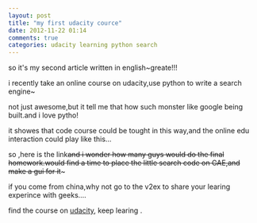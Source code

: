 ```yaml
---
layout: post
title: "my first udacity cource"
date: 2012-11-22 01:14
comments: true
categories: udacity learning python search
---
```

so it's my second article written in english~greate!!!

i recently take an online course on udacity,use python to write a search engine~

not just awesome,but it tell me that how such monster like google being built.and i love pytho!

it showes that code course could be tought in this way,and the online edu interaction could play
like this...

so ,here is the link~~and i wonder how many guys would do the final homework.would find a time to place the little search code on GAE,and make a gui for it~~~

if you come from china,why not go to the v2ex to share your learing experince with geeks....

find the course on [udacity][], keep learing .

[udacity]: http://www.udacity.com/

